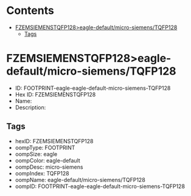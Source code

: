 



Contents
========

* [FZEMSIEMENSTQFP128>eagle-default/micro-siemens/TQFP128](#fzemsiemenstqfp128eagle-defaultmicro-siemenstqfp128)
	* [Tags](#tags)

# FZEMSIEMENSTQFP128>eagle-default/micro-siemens/TQFP128

- ID: FOOTPRINT-eagle-eagle-default-micro-siemens-TQFP128
- Hex ID: FZEMSIEMENSTQFP128
- Name: 
- Description: 

## Tags

- hexID: FZEMSIEMENSTQFP128
- oompType: FOOTPRINT
- oompSize: eagle
- oompColor: eagle-default
- oompDesc: micro-siemens
- oompIndex: TQFP128
- oompName: eagle-default/micro-siemens/TQFP128
- oompID: FOOTPRINT-eagle-eagle-default-micro-siemens-TQFP128
